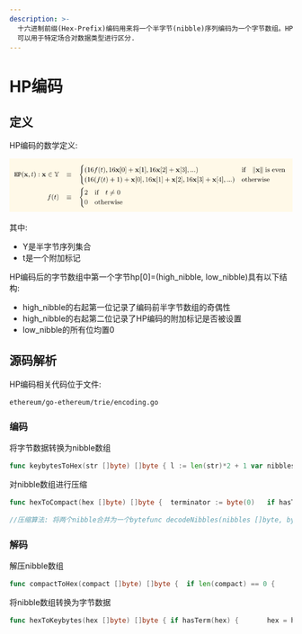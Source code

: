 ```yaml
---
description: >-
  十六进制前缀(Hex-Prefix)编码用来将一个半字节(nibble)序列编码为一个字节数组。HP编码支持一个附加标记(flag),
  可以用于特定场合对数据类型进行区分.
---
```


# HP编码

## 定义

HP编码的数学定义:

![](../.gitbook/assets/selection_006.png)

其中:

* Y是半字节序列集合
* t是一个附加标记

HP编码后的字节数组中第一个字节hp\[0\]=\(high\_nibble, low\_nibble\)具有以下结构:

* high\_nibble的右起第一位记录了编码前半字节数组的奇偶性
* high\_nibble的右起第二位记录了HP编码的附加标记是否被设置
* low\_nibble的所有位均置0

## 源码解析

HP编码相关代码位于文件:

```text
ethereum/go-ethereum/trie/encoding.go
```

### 编码

将字节数据转换为nibble数组

```go
func keybytesToHex(str []byte) []byte {	l := len(str)*2 + 1	var nibbles = make([]byte, l)	for i, b := range str {		nibbles[i*2] = b / 16		nibbles[i*2+1] = b % 16	}	nibbles[l-1] = 16 #设置flag	return nibbles}
```

对nibble数组进行压缩

```go
func hexToCompact(hex []byte) []byte {	terminator := byte(0)	if hasTerm(hex) {   //判断是否设置flag		terminator = 1		hex = hex[:len(hex)-1]	}	buf := make([]byte, len(hex)/2+1)	buf[0] = terminator << 5 // the flag byte	if len(hex)&1 == 1 {		buf[0] |= 1 << 4 // odd flag		buf[0] |= hex[0] // first nibble is contained in the first byte		hex = hex[1:]	}	decodeNibbles(hex, buf[1:])	return buf}
```

```go
//压缩算法: 将两个nibble合并为一个bytefunc decodeNibbles(nibbles []byte, bytes []byte) {	for bi, ni := 0, 0; ni < len(nibbles); bi, ni = bi+1, ni+2 {		bytes[bi] = nibbles[ni]<<4 | nibbles[ni+1]	}}
```

### 解码

解压nibble数组

```go
func compactToHex(compact []byte) []byte {	if len(compact) == 0 {		return compact	}	base := keybytesToHex(compact)	// delete terminator flag	if base[0] < 2 {		base = base[:len(base)-1]	}	// apply odd flag	chop := 2 - base[0]&1 //对于奇数情况，第二个nibble(base[1])是真实数据的一部分	return base[chop:]}
```

将nibble数组转换为字节数据

```go
func hexToKeybytes(hex []byte) []byte {	if hasTerm(hex) {		hex = hex[:len(hex)-1]	}	if len(hex)&1 != 0 {		panic("can't convert hex key of odd length")	}	key := make([]byte, len(hex)/2)	decodeNibbles(hex, key)	return key}
```

